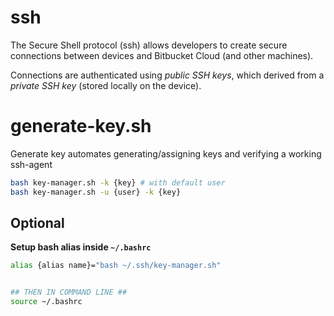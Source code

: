 # ssh

The Secure Shell protocol (ssh) allows developers to create secure connections between devices and Bitbucket Cloud (and other machines).

Connections are authenticated using _public SSH keys_, which derived from a _private SSH key_ (stored locally on the device).


# generate-key.sh

Generate key automates generating/assigning keys and verifying a working ssh-agent

```bash
bash key-manager.sh -k {key} # with default user
bash key-manager.sh -u {user} -k {key}
```


## Optional

**Setup bash alias inside `~/.bashrc`**

```bash
alias {alias name}="bash ~/.ssh/key-manager.sh"


## THEN IN COMMAND LINE ##
source ~/.bashrc
```